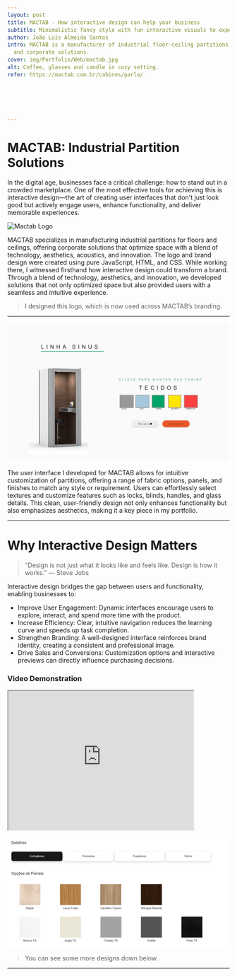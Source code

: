 ```yaml
---
layout: post
title: MACTAB - How interactive design can help your business
subtitle: Minimalistic fancy style with fun interactive visuals to experiment with the product.
author: João Luís Almeida Santos
intro: MACTAB is a manufacturer of industrial floor-ceiling partitions
  and corporate solutions.
cover: img/Portfolio/Web/mactab.jpg
alt: Coffee, glasses and candle in cozy setting.
refer: https://mactab.com.br/cabines/parla/





---
```



# MACTAB: Industrial Partition Solutions

In the digital age, businesses face a critical challenge: how to stand out in a crowded marketplace. One of the most effective tools for achieving this is interactive design—the art of creating user interfaces that don't just look good but actively engage users, enhance functionality, and deliver memorable experiences.

![Mactab Logo](https://mactab.com.br/wp-content/uploads/2023/11/logo-mactab-novo.png)

MACTAB specializes in manufacturing industrial partitions for floors and ceilings, offering corporate solutions that optimize space with a blend of technology, aesthetics, acoustics, and innovation. The logo and brand design were created using pure JavaScript, HTML, and CSS.
While working there, I witnessed firsthand how interactive design could transform a brand. Through a blend of technology, aesthetics, and innovation, we developed solutions that not only optimized space but also provided users with a seamless and intuitive experience.
> I designed this logo, which is now used across MACTAB’s branding.

---

![Design Example 1](../img/Portfolio/Web/Mactab/1.jpg)

The user interface I developed for MACTAB allows for intuitive customization of partitions, offering a range of fabric options, panels, and finishes to match any style or requirement. Users can effortlessly select textures and customize features such as locks, blinds, handles, and glass details. This clean, user-friendly design not only enhances functionality but also emphasizes aesthetics, making it a key piece in my portfolio.

---

# Why Interactive Design Matters
> "Design is not just what it looks like and feels like. Design is how it works."
— Steve Jobs

Interactive design bridges the gap between users and functionality, enabling businesses to:

- Improve User Engagement: Dynamic interfaces encourage users to explore, interact, and spend more time with the product.
- Increase Efficiency: Clear, intuitive navigation reduces the learning curve and speeds up task completion.
- Strengthen Branding: A well-designed interface reinforces brand identity, creating a consistent and professional image.
- Drive Sales and Conversions: Customization options and interactive previews can directly influence purchasing decisions.

### Video Demonstration

<iframe width="420" height="315"
src="https://www.youtube.com/embed/OFG6XV8jaBE">
</iframe>

![Design Example 2](../img/Portfolio/Web/Mactab/2.png)


> You can see some more designs down below.

---

